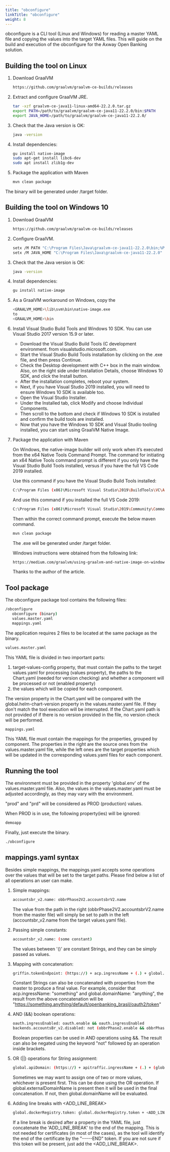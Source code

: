 ```yaml
---
title: "obconfigure"
linkTitle: "obconfigure"
weight: 8
---
```

obconfigure is a CLI tool (Linux and Windows) for reading a master YAML file and copying the values into the target YAML files.
This will guide on the build and execution of the obconfigure for the Axway Open Banking solution.

## Building the tool on Linux

1. Download GraalVM

   ```bash
   https://github.com/graalvm/graalvm-ce-builds/releases
   ```

2. Extract and configure GraalVM JRE.

   ```bash
   tar -xzf graalvm-ce-java11-linux-amd64-22.2.0.tar.gz
   export PATH=/path/to/graalvm/graalvm-ce-java11-22.2.0/bin:$PATH
   export JAVA_HOME=/path/to/graalvm/graalvm-ce-java11-22.2.0/
   ```

3. Check that the Java version is OK:

   ```bash
   java -version
   ```

4. Install dependencies:

   ```bash
   gu install native-image
   sudo apt-get install libc6-dev
   sudo apt install zlib1g-dev
   ```

5. Package the application with Maven

   ```bash
   mvn clean package
   ```

The binary will be generated under /target folder.

## Building the tool on Windows 10

1. Download GraalVM

   ```bash
   https://github.com/graalvm/graalvm-ce-builds/releases
   ```

2. Configure GraalVM.

   ```bash
   setx /M PATH "C:\Program Files\Java\graalvm-ce-java11-22.2.0\bin;%PATH%"
   setx /M JAVA_HOME "C:\Program Files\Java\graalvm-ce-java11-22.2.0"
   ```

3. Check that the Java version is OK:

   ```bash
   java -version
   ```

4. Install dependencies:

   ```bash
   gu install native-image
   ```

5. As a GraalVM workaround on Windows, copy the

   ```bash
   <GRAALVM_HOME>\lib\svm\bin\native-image.exe
   to
   <GRAALVM_HOME>\bin
   ```

6. Install Visual Studio Build Tools and Windows 10 SDK. You can use Visual Studio 2017 version 15.9 or later.

   * Download the Visual Studio Build Tools (C development environment. from visualstudio.microsoft.com.
   * Start the Visual Studio Build Tools installation by clicking on the .exe file, and then press Continue.
   * Check the Desktop development with C++ box in the main window. Also, on the right side under Installation Details, choose Windows 10 SDK, and click the Install button.
   * After the installation completes, reboot your system.
   * Next, if you have Visual Studio 2019 installed, you will need to ensure Windows 10 SDK is available too.
   * Open the Visual Studio Installer.
   * Under the Installed tab, click Modify and choose Individual Components.
   * Then scroll to the bottom and check if Windows 10 SDK is installed and confirm the build tools are installed.
   * Now that you have the Windows 10 SDK and Visual Studio tooling installed, you can start using GraalVM Native Image.

7. Package the application with Maven

   On Windows, the native-image builder will only work when it’s executed from the x64 Native Tools Command Prompt.
   The command for initiating an x64 Native Tools command prompt is different if you only have the Visual Studio Build Tools installed, versus if you have the full VS Code 2019 installed.
   
   Use this command if you have the Visual Studio Build Tools installed:
   
   ```bash
   C:\Program Files (x86)\Microsoft Visual Studio\2019\BuildTools\VC\Auxiliary\Build\vcvars64.bat
   ```
   
   And use this command if you installed the full VS Code 2019:
   
   ```bash
   C:\Program Files (x86)\Microsoft Visual Studio\2019\Community\Common7\Tools\vcvars64.bat
   ```
   
   Then within the correct command prompt, execute the below maven command.
   
   ```bash
   mvn clean package
   ```
   
   The .exe will be generated under /target folder.
   
   Windows instructions were obtained from the following link:
   
   ```bash
   https://medium.com/graalvm/using-graalvm-and-native-image-on-windows-10-9954dc071311
   ```
   
   Thanks to the author of the article.

## Tool package

The obconfigure package tool contains the following files:

```bash
/obconfigure  
   obconfigure (binary) 
   values.master.yaml  
   mappings.yaml
```

The application requires 2 files to be located at the same package as the binary.

```bash
values.master.yaml
```

This YAML file is divided in two important parts:

1. target-values-config property, that must contain the paths to the target values.yaml for processing (values
   property), the paths to the Chart.yaml (needed for version checking) and whether a component will be processed or not (enabled property)
2. the values which will be copied for each component.

The version property in the Chart.yaml will be compared with the global.helm-chart-version property in the
values.master.yaml file. If they don't match the tool execution will be interrupted. If the Chart.yaml path is not
provided of if there is no version provided in the file, no version check will be performed.

```bash
mappings.yaml
```

This YAML file must contain the mappings for the properties, grouped by component. The properties in the right are
the source ones from the values.master.yaml file, while the left ones are the target properties which will be
updated in the corresponding values.yaml files for each component.

## Running the tool

The environment must be provided in the property 'global.env' of the values.master.yaml file. Also, the values in the
values.master.yaml must be adjusted accordingly, as they may vary with the environment.

"prod" and "prd" will be considered as PROD (production) values.

When PROD is in use, the following property(ies) will be ignored:

```bash
demoapp
```

Finally, just execute the binary.

```bash
./obconfigure
```

## mappings.yaml syntax

Besides simple mappings, the mappings.yaml accepts some operations over the values that will be set to the target
paths. Please find below a list of all operations an user can make.

1. Simple mappings:

   ```bash
   accountsbr_v2.name: obbrPhase2V2.accountsbrV2.name
   ```

   The value from the path in the right (obbrPhase2V2.accountsbrV2.name from the master file) will simply be set to
   path in the left (accountsbr_v2.name from the target values.yaml file).

2. Passing simple constants:

   ```bash
   accountsbr_v2.name: (some constant)
   ```

   The values between '()' are constant Strings, and they can be simply passed as values.

3. Mapping with concatenation:

   ```bash
   griffin.tokenEndpoint: (https://) + acp.ingressName + (.) + global.domainName + (/default/openbanking_brasil/oauth2/token)
   ```
   
   Constant Strings can also be concatenated with properties from the master to produce a
   final value. For example, consider that acp.ingressName: "something" and global.domainName: "anything", the result
   from the above concatenation will be "https://something.anything/default/openbanking_brasil/oauth2/token"

4. AND (&&) boolean operations:

   ```bash
   oauth.ingressEnabled: oauth.enable && oauth.ingressEnabled
   backends.accountsBr_v2.disabled: not (obbrPhase2.enable && obbrPhase2.accountsbr.enable)
   ```
   
   Boolean properties can be used in AND operations using &&. The result can also be negated using the keyword "not"
   followed by an operation inside brackets.

5. OR (||) operations for String assignment:

   ```bash
   global.apiDomain: (https://) + apitraffic.ingressName + (.) + (global.externalDomainName || global.domainName)
   ```
   
   Sometimes we may want to assign one of two or more values, whichever is present first. This can be done using the OR
   operation. If global.externalDomainName is present then it will be used in the final concatenation. If not, then
   global.domainName will be evaluated.

6. Adding line breaks with <ADD_LINE_BREAK>

   ```bash
   global.dockerRegistry.token: global.dockerRegistry.token + <ADD_LINE_BREAK>
   ```
   
   If a line break is desired after a property in the YAML file, just concatenate the 'ADD_LINE_BREAK' to the end of
   the mapping. This is not needed for certificates (in most of the cases), as the tool will identify the end of the
   certificate by the "-----END" token. If you are not sure if this token will be present, just add the <ADD_LINE_BREAK>.
